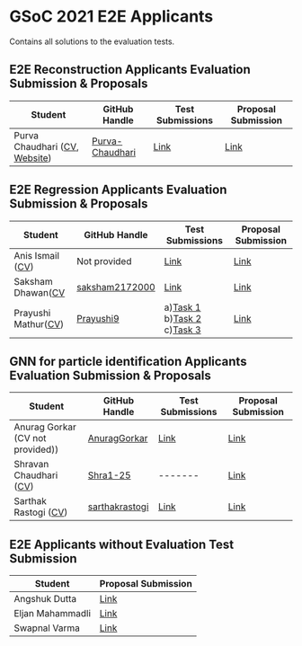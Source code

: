 # GSoC 2021 E2E Applicants
Contains all solutions to the evaluation tests.

## E2E Reconstruction Applicants Evaluation Submission & Proposals

| Student                 | GitHub Handle                                               | Test Submissions                                                           | Proposal Submission |
| ----------------------- | ----------------------------------------------------------- | -------------------------------------------------------------------------- | ------------------- |
| Purva Chaudhari ([CV](http://bit.ly/2OGR2uL), [Website](https://purva-chaudhari.github.io/My-Portfolio/index.html))| [Purva-Chaudhari](https://github.com/Purva-Chaudhari)             | [Link](https://github.com/Purva-Chaudhari/ML4Sci_Task)| [Link](https://github.com/ML4SCI/GSoC_Solutions/blob/main/E2E/Archive/Proposals/E2E_Purva_Chaudhari_5890610843615232_1618297523_GSOC_2021_ML4Sci_Proposal.pdf)|

## E2E Regression Applicants Evaluation Submission & Proposals

| Student                 | GitHub Handle                                               | Test Submissions                                                           | Proposal Submission |
| ----------------------- | ----------------------------------------------------------- | -------------------------------------------------------------------------- | ------------------- |
| Anis Ismail ([CV](https://github.com/ML4SCI/GSoC_Solutions/blob/main/E2E/Archive/CV/Anis%20ismail%20CV.pdf))| Not provided             | [Link](https://drive.google.com/drive/folders/1CSsvH1jXkBmAgkqV8t-kdYtFLCXLhLQU?usp=sharing)| [Link](https://github.com/ML4SCI/GSoC_Solutions/blob/main/E2E/Archive/Proposals/E2E_AnisIsmail_5331887859433472_1618325284_AnisIsmail-ML4SCI_E2E_Proposal.pdf)|
| Saksham Dhawan([CV](https://github.com/ML4SCI/GSoC_Solutions/blob/main/E2E/Archive/CV/Saksham%20CV.pdf)|[saksham2172000](https://github.com/saksham2172000)|[Link](https://github.com/ML4SCI/GSoC_Solutions/tree/main/E2E/Archive/Submission_Archives/Saksham%20Dhawan)|[Link](https://github.com/ML4SCI/GSoC_Solutions/blob/main/E2E/Archive/Proposals/E2E_Saksham_Dhawan_Regression_6212406486761472_1618230494_End-to-End_Deep_Learning_Regression_for_Measurements_with_the_CMS_Experiment.pdf)|
|Prayushi Mathur([CV](https://github.com/ML4SCI/GSoC_Solutions/blob/main/E2E/Archive/CV/Resume_Prayushi_Mathur.pdf))|[Prayushi9](https://github.com/Prayushi9)|a)[Task 1](https://github.com/Prayushi9/Electron-photon_Classification) b)[Task 2](https://github.com/Prayushi9/Quark-Gluon-classification) c)[Task 3](https://github.com/Prayushi9/E2E-Regression)|[Link](https://github.com/ML4SCI/GSoC_Solutions/blob/main/E2E/Archive/Proposals/E2E_Prayushi_Mathur_Regression_6201462910091264_1618070408_Google_Summer_of_Code_2021_Proposal___ML4SCI-Regression.pdf)|

## GNN for particle identification Applicants Evaluation Submission & Proposals

| Student                 | GitHub Handle                                               | Test Submissions                                                           | Proposal Submission |
| ----------------------- | ----------------------------------------------------------- | -------------------------------------------------------------------------- | ------------------- |
| Anurag Gorkar (CV not provided))| [AnuragGorkar](https://github.com/AnuragGorkar)             | [Link](https://github.com/ML4SCI/GSoC_Solutions/tree/main/E2E/Archive/Submission_Archives/Anurag%20Gorkar)| [Link](https://github.com/ML4SCI/GSoC_Solutions/blob/main/E2E/Archive/Proposals/E2E_Anurag_Gorkar_GNN_4648447522635776_1618323273_Graph_Neural_Networks_for_Particle_Classification_GSoC_21_Proposal_Document.pdf)|
| Shravan Chaudhari ([CV](https://drive.google.com/file/d/1ilsdToVIUCHOJFoY7-mGlNgnAqNK6Ui2/view?usp=sharing))|[Shra1-25](http://bit.ly/Shravan_S_Chaudhari_Github)|-------|[Link](E2E_GNN_Shravan_Chaudhari_5060447402721280_1618333158_GSOC_2021_Cern_HSF_Proposal.pdf)|
|Sarthak Rastogi ([CV](https://github.com/ML4SCI/GSoC_Solutions/blob/main/E2E/Archive/CV/Sarthak%20Rastogi%20Resume.pdf))|[sarthakrastogi](https://github.com/sarthakrastogi)|[Link](https://github.com/ML4SCI/GSoC_Solutions/tree/main/E2E/Archive/Submission_Archives/Sarthak%20Rastogi)|[Link](E2E_Sartak_Rastogi_GNN_5680255609602048_1618332875_Sarthak_Rastogi_Project_Proposal_to_ML4SCI_GSoC_2021.pdf)|


## E2E Applicants without Evaluation Test Submission
| Student                 |  Proposal Submission |
| ----------------------- |  ------------------- |
| Angshuk Dutta   | [Link](https://github.com/ML4SCI/GSoC_Solutions/blob/main/E2E/Archive/Proposals/E2E_Angshuk_Dutta_NA_5822851006857216_1618329418_Proposal.pdf)|
|Eljan Mahammadli| [Link](https://github.com/ML4SCI/GSoC_Solutions/blob/main/E2E/Archive/Proposals/E2E_Eljan_Mahammadli_5620979180503040_1618336711_Google_Summer_of_Code_2021_2.pdf)|
|Swapnal Varma|[Link](https://github.com/ML4SCI/GSoC_Solutions/blob/main/E2E/Archive/Proposals/E2E_SwapnalVarma5985214527963136_1618335267_SwapnalVarma_E2EDL_CMS.pdf)|


